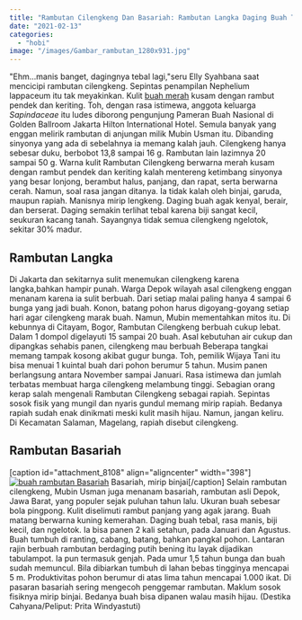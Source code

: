```yaml
---
title: "Rambutan Cilengkeng Dan Basariah: Rambutan Langka Daging Buah Tebal Biji Kecil"
date: "2021-02-13"
categories: 
  - "hobi"
image: "/images/Gambar_rambutan_1280x931.jpg"
---
```


"Ehm...manis banget, dagingnya tebal lagi,"seru Elly Syahbana saat mencicipi rambutan cilengkeng. Sepintas penampilan Nephelium lappaceum itu tak meyakinkan. Kulit [buah merah](http://localhost/mitra/topik/buah-merah "buah merah") kusam dengan rambut pendek dan keriting. Toh, dengan rasa istimewa, anggota keluarga _Sapindaceae_ itu ludes diborong pengunjung Pameran Buah Nasional di Golden Ballroom Jakarta Hilton International Hotel. Semula banyak yang enggan melirik rambutan di anjungan milik Mubin Usman itu. Dibanding sinyonya yang ada di sebelahnya ia memang kalah jauh. Cilengkeng hanya sebesar duku, berbobot 13,8 sampai 16 g. Rambutan lain lazimnya 20 sampai 50 g. Warna kulit Rambutan Cilengkeng berwarna merah kusam dengan rambut pendek dan keriting kalah mentereng ketimbang sinyonya yang besar lonjong, berambut halus, panjang, dan rapat, serta berwarna cerah. Namun, soal rasa jangan ditanya. Ia tidak kalah oleh binjai, garuda, maupun rapiah. Manisnya mirip lengkeng. Daging buah agak kenyal, berair, dan berserat. Daging semakin terlihat tebal karena biji sangat kecil, seukuran kacang tanah. Sayangnya tidak semua cilengkeng ngelotok, sekitar 30% madur.

## Rambutan Langka

Di Jakarta dan sekitarnya sulit menemukan cilengkeng karena langka,bahkan hampir punah. Warga Depok wilayah asal cilengkeng enggan menanam karena ia sulit berbuah. Dari setiap malai paling hanya 4 sampai 6 bunga yang jadi buah. Konon, batang pohon harus digoyang-goyang setiap hari agar cilengkeng marak buah. Namun, Mubin mementahkan mitos itu. Di kebunnya di Citayam, Bogor, Rambutan Cilengkeng berbuah cukup lebat. Dalam 1 dompol digelayuti 15 sampai 20 buah. Asal kebutuhan air cukup dan dipangkas sehabis panen, cilengkeng mau berbuah Beberapa tangkai memang tampak kosong akibat gugur bunga. Toh, pemilik Wijaya Tani itu bisa menuai 1 kuintal buah dari pohon berumur 5 tahun. Musim panen berlangsung antara November sampai Januari. Rasa istimewa dan jumlah terbatas membuat harga cilengkeng melambung tinggi. Sebagian orang kerap salah mengenali Rambutan Cilengkeng sebagai rapiah. Sepintas sosok fisik yang mungil dan nyaris gundul memang mirip rapiah. Bedanya rapiah sudah enak dinikmati meski kulit masih hijau. Namun, jangan keliru. Di Kecamatan Salaman, Magelang, rapiah disebut cilengkeng.

## Rambutan Basariah

\[caption id="attachment\_8108" align="aligncenter" width="398"\][![buah rambutan Basariah](/images/Gambar_buah_1280x936.jpg)](http://localhost/mitra/wp-content/uploads/2021/02/Gambar_buah_1280x936.jpg) Basariah, mirip binjai\[/caption\] Selain rambutan cilengkeng, Mubin Usman juga menanam basariah, rambutan asli Depok, Jawa Barat, yang populer sejak puluhan tahun lalu. Ukuran buah sebesar bola pingpong. Kulit diselimuti rambut panjang yang agak jarang. Buah matang berwarna kuning kemerahan. Daging buah tebal, rasa manis, biji kecil, dan ngelotok. Ia bisa panen 2 kali setahun, pada Januari dan Agustus. Buah tumbuh di ranting, cabang, batang, bahkan pangkal pohon. Lantaran rajin berbuah rambutan berdaging putih bening itu layak dijadikan tabulampot. Ia pun termasuk genjah. Pada umur 1,5 tahun bunga dan buah sudah memuncul. Bila dibiarkan tumbuh di lahan bebas tingginya mencapai 5 m. Produktivitas pohon berumur di atas lima tahun mencapai 1.000 ikat. Di pasaran basariah sering mengecoh penggemar rambutan. Maklum sosok fisiknya mirip binjai. Bedanya buah bisa dipanen walau masih hijau. (Destika Cahyana/Peliput: Prita Windyastuti)
